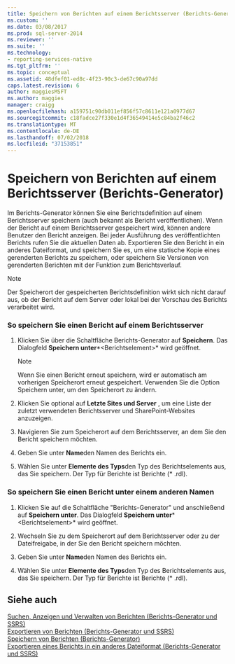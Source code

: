 ```yaml
---
title: Speichern von Berichten auf einem Berichtsserver (Berichts-Generator) | Microsoft-Dokumentation
ms.custom: ''
ms.date: 03/08/2017
ms.prod: sql-server-2014
ms.reviewer: ''
ms.suite: ''
ms.technology:
- reporting-services-native
ms.tgt_pltfrm: ''
ms.topic: conceptual
ms.assetid: 48dfef01-ed8c-4f23-90c3-de67c90a97dd
caps.latest.revision: 6
author: maggiesMSFT
ms.author: maggies
manager: craigg
ms.openlocfilehash: a159751c90db011ef856f57c8611e121a0977d67
ms.sourcegitcommit: c18fadce27f330e1d4f36549414e5c84ba2f46c2
ms.translationtype: MT
ms.contentlocale: de-DE
ms.lasthandoff: 07/02/2018
ms.locfileid: "37153851"
---
```

# <a name="save-reports-to-a-report-server-report-builder"></a>Speichern von Berichten auf einem Berichtsserver (Berichts-Generator)
  Im Berichts-Generator können Sie eine Berichtsdefinition auf einem Berichtsserver speichern (auch bekannt als Bericht veröffentlichen). Wenn der Bericht auf einem Berichtsserver gespeichert wird, können andere Benutzer den Bericht anzeigen. Bei jeder Ausführung des veröffentlichten Berichts rufen Sie die aktuellen Daten ab. Exportieren Sie den Bericht in ein anderes Dateiformat, und speichern Sie es, um eine statische Kopie eines gerenderten Berichts zu speichern, oder speichern Sie Versionen von gerenderten Berichten mit der Funktion zum Berichtsverlauf.  
  
> [!NOTE]  
>  Der Speicherort der gespeicherten Berichtsdefinition wirkt sich nicht darauf aus, ob der Bericht auf dem Server oder lokal bei der Vorschau des Berichts verarbeitet wird.  
  
### <a name="to-save-a-report-to-a-report-server"></a>So speichern Sie einen Bericht auf einem Berichtsserver  
  
1.  Klicken Sie über die Schaltfläche Berichts-Generator auf **Speichern**. Das Dialogfeld **Speichern unter***\<Berichtselement>* wird geöffnet.  
  
    > [!NOTE]  
    >  Wenn Sie einen Bericht erneut speichern, wird er automatisch am vorherigen Speicherort erneut gespeichert. Verwenden Sie die Option Speichern unter, um den Speicherort zu ändern.  
  
2.  Klicken Sie optional auf **Letzte Sites und Server** , um eine Liste der zuletzt verwendeten Berichtsserver und SharePoint-Websites anzuzeigen.  
  
3.  Navigieren Sie zum Speicherort auf dem Berichtsserver, an dem Sie den Bericht speichern möchten.  
  
4.  Geben Sie unter **Name**den Namen des Berichts ein.  
  
5.  Wählen Sie unter **Elemente des Typs**den Typ des Berichtselements aus, das Sie speichern. Der Typ für Berichte ist Berichte (* .rdl).  
  
### <a name="to-save-a-report-as-a-different-name"></a>So speichern Sie einen Bericht unter einem anderen Namen  
  
1.  Klicken Sie auf die Schaltfläche "Berichts-Generator" und anschließend auf **Speichern unter**. Das Dialogfeld **Speichern unter***\<Berichtselement>* wird geöffnet.  
  
2.  Wechseln Sie zu dem Speicherort auf dem Berichtsserver oder zu der Dateifreigabe, in der Sie den Bericht speichern möchten.  
  
3.  Geben Sie unter **Name**den Namen des Berichts ein.  
  
4.  Wählen Sie unter **Elemente des Typs**den Typ des Berichtselements aus, das Sie speichern. Der Typ für Berichte ist Berichte (* .rdl).  
  
## <a name="see-also"></a>Siehe auch  
 [Suchen, Anzeigen und Verwalten von Berichten (Berichts-Generator und SSRS)](finding-viewing-and-managing-reports-report-builder-and-ssrs.md)   
 [Exportieren von Berichten &#40;Berichts-Generator und SSRS&#41;](export-reports-report-builder-and-ssrs.md)   
 [Speichern von Berichten &#40;Berichts-Generator&#41;](saving-reports-report-builder.md)   
 [Exportieren eines Berichts in ein anderes Dateiformat (Berichts-Generator und SSRS)](../export-a-report-as-another-file-type-report-builder-and-ssrs.md)  
  
  
